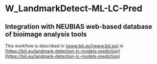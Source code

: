 # W_LandmarkDetect-ML-LC-Pred


## Integration with NEUBIAS web-based database of bioimage analysis tools 
This workflow is described in [www.biii.eu](www.biii.eu) in [https://biii.eu/landmark-detection-lc-models-prediction](https://biii.eu/landmark-detection-lc-models-prediction)
